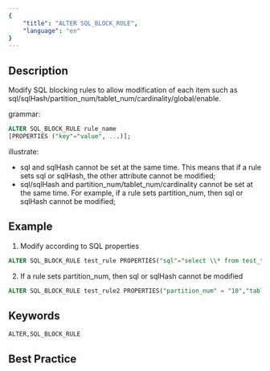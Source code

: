 ```yaml
---
{
    "title": "ALTER SQL_BLOCK_RULE",
    "language": "en"
}
---
```


<!--
Licensed to the Apache Software Foundation (ASF) under one
or more contributor license agreements.  See the NOTICE file
distributed with this work for additional information
regarding copyright ownership.  The ASF licenses this file
to you under the Apache License, Version 2.0 (the
"License"); you may not use this file except in compliance
with the License.  You may obtain a copy of the License at

  http://www.apache.org/licenses/LICENSE-2.0

Unless required by applicable law or agreed to in writing,
software distributed under the License is distributed on an
"AS IS" BASIS, WITHOUT WARRANTIES OR CONDITIONS OF ANY
KIND, either express or implied.  See the License for the
specific language governing permissions and limitations
under the License.
-->


## Description

Modify SQL blocking rules to allow modification of each item such as sql/sqlHash/partition_num/tablet_num/cardinality/global/enable.

grammar:

```sql
ALTER SQL_BLOCK_RULE rule_name
[PROPERTIES ("key"="value", ...)];
```

illustrate:

- sql and sqlHash cannot be set at the same time. This means that if a rule sets sql or sqlHash, the other attribute cannot be modified;
- sql/sqlHash and partition_num/tablet_num/cardinality cannot be set at the same time. For example, if a rule sets partition_num, then sql or sqlHash cannot be modified;

## Example

1. Modify according to SQL properties

```sql
ALTER SQL_BLOCK_RULE test_rule PROPERTIES("sql"="select \\* from test_table","enable"="true")
```

2. If a rule sets partition_num, then sql or sqlHash cannot be modified

```sql
ALTER SQL_BLOCK_RULE test_rule2 PROPERTIES("partition_num" = "10","tablet_num"="300","enable"="true")
```

## Keywords

```text
ALTER,SQL_BLOCK_RULE
```

## Best Practice
